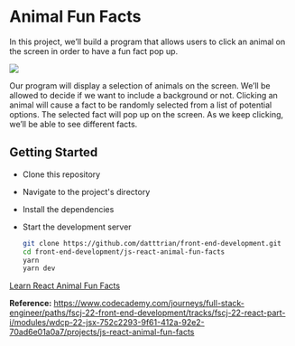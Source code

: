 # Animal Fun Facts

In this project, we’ll build a program that allows users to click an
animal on the screen in order to have a fun fact pop up.

![](https://content.codecademy.com/courses/React/react_jsx_project_preview.gif)

Our program will display a selection of animals on the screen. We’ll be
allowed to decide if we want to include a background or not. Clicking an
animal will cause a fact to be randomly selected from a list of
potential options. The selected fact will pop up on the screen. As we
keep clicking, we’ll be able to see different facts.

## Getting Started

- Clone this repository
- Navigate to the project's directory
- Install the dependencies
- Start the development server

   ``` bash
   git clone https://github.com/datttrian/front-end-development.git
   cd front-end-development/js-react-animal-fun-facts
   yarn
   yarn dev
   ```

[Learn React Animal Fun Facts](https://www.youtube.com/watch?v=zMSVe_94Q1w)

**Reference:** https://www.codecademy.com/journeys/full-stack-engineer/paths/fscj-22-front-end-development/tracks/fscj-22-react-part-i/modules/wdcp-22-jsx-752c2293-9f61-412a-92e2-70ad6e01a0a7/projects/js-react-animal-fun-facts
